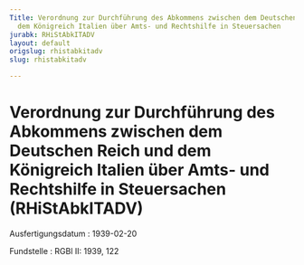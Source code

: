 ```yaml
---
Title: Verordnung zur Durchführung des Abkommens zwischen dem Deutschen Reich und
  dem Königreich Italien über Amts- und Rechtshilfe in Steuersachen
jurabk: RHiStAbkITADV
layout: default
origslug: rhistabkitadv
slug: rhistabkitadv

---
```


# Verordnung zur Durchführung des Abkommens zwischen dem Deutschen Reich und dem Königreich Italien über Amts- und Rechtshilfe in Steuersachen (RHiStAbkITADV)

Ausfertigungsdatum
:   1939-02-20

Fundstelle
:   RGBl II: 1939, 122

